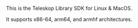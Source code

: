 This is the Teleskop Library SDK for Linux & MacOS.

It supports x86-64, arm64, and armhf architectures.
